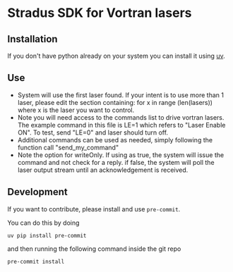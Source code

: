 # Stradus SDK for Vortran lasers

## Installation

If you don't have python already on your system you can install it using [uv](https://docs.astral.sh/uv/#installation).

## Use

- System will use the first laser found. If your intent is to use more than 1 laser, please edit the section containing:
    for x in range (len(lasers)) where x is the laser you want to control.
- Note you will need access to the commands list to drive vortran lasers. The example command in this file is LE=1 which refers to "Laser Enable ON". To test, send "LE=0" and laser should turn off.
- Additional commands can be used as needed, simply following the function call "send_my_command"
- Note the option for writeOnly. If using as true, the system will issue the command and not check for a reply.
  if false, the system will poll the laser output stream until an acknowledgement is received.

## Development

If you want to contribute, please install and use `pre-commit`.

You can do this by doing

    uv pip install pre-commit

and then running the following command inside the git repo

    pre-commit install

